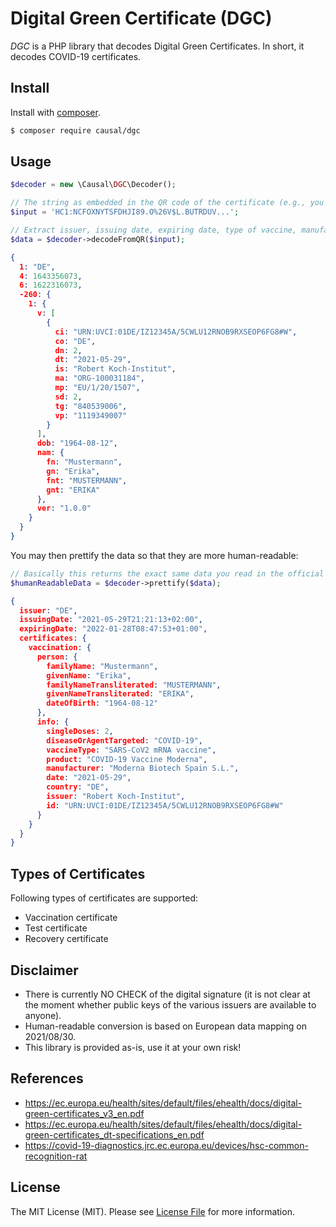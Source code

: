 # Digital Green Certificate (DGC)

*DGC* is a PHP library that decodes Digital Green Certificates. In short, it decodes COVID-19 certificates.

## Install

Install with [composer](https://getcomposer.org/).

```bash
$ composer require causal/dgc
```

## Usage

```php
$decoder = new \Causal\DGC\Decoder();

// The string as embedded in the QR code of the certificate (e.g., you can use https://qrafter.com/)
$input = 'HC1:NCFOXNYTSFDHJI89.O%26V$L.BUTRDUV...';

// Extract issuer, issuing date, expiring date, type of vaccine, manufacturer, etc.
$data = $decoder->decodeFromQR($input);
```

```json
{
  1: "DE",
  4: 1643356073,
  6: 1622316073,
  -260: {
    1: {
      v: [
        {
          ci: "URN:UVCI:01DE/IZ12345A/5CWLU12RNOB9RXSEOP6FG8#W",
          co: "DE",
          dn: 2,
          dt: "2021-05-29",
          is: "Robert Koch-Institut",
          ma: "ORG-100031184",
          mp: "EU/1/20/1507",
          sd: 2,
          tg: "840539006",
          vp: "1119349007"
        }
      ],
      dob: "1964-08-12",
      nam: {
        fn: "Mustermann",
        gn: "Erika",
        fnt: "MUSTERMANN",
        gnt: "ERIKA"
      },
      ver: "1.0.0"
    }
  }
}
```

You may then prettify the data so that they are more human-readable:

```php
// Basically this returns the exact same data you read in the official Swiss app "Covid Cert"
$humanReadableData = $decoder->prettify($data);
```

```json
{
  issuer: "DE",
  issuingDate: "2021-05-29T21:21:13+02:00",
  expiringDate: "2022-01-28T08:47:53+01:00",
  certificates: {
    vaccination: {
      person: {
        familyName: "Mustermann",
        givenName: "Erika",
        familyNameTransliterated: "MUSTERMANN",
        givenNameTransliterated: "ERIKA",
        dateOfBirth: "1964-08-12"
      },
      info: {
        singleDoses: 2,
        diseaseOrAgentTargeted: "COVID-19",
        vaccineType: "SARS-CoV2 mRNA vaccine",
        product: "COVID-19 Vaccine Moderna",
        manufacturer: "Moderna Biotech Spain S.L.",
        date: "2021-05-29",
        country: "DE",
        issuer: "Robert Koch-Institut",
        id: "URN:UVCI:01DE/IZ12345A/5CWLU12RNOB9RXSEOP6FG8#W"
      }
    }
  }
}
```

## Types of Certificates

Following types of certificates are supported:

- Vaccination certificate
- Test certificate
- Recovery certificate

## Disclaimer

- There is currently NO CHECK of the digital signature (it is not clear at the moment whether
  public keys of the various issuers are available to anyone).
- Human-readable conversion is based on European data mapping on 2021/08/30.
- This library is provided as-is, use it at your own risk!

## References

- https://ec.europa.eu/health/sites/default/files/ehealth/docs/digital-green-certificates_v3_en.pdf
- https://ec.europa.eu/health/sites/default/files/ehealth/docs/digital-green-certificates_dt-specifications_en.pdf
- https://covid-19-diagnostics.jrc.ec.europa.eu/devices/hsc-common-recognition-rat

## License

The MIT License (MIT). Please see [License File](LICENSE) for more information.
